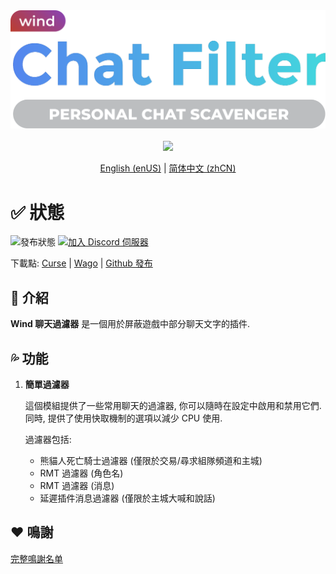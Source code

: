 <div align="center">
<img width="512" src="Title.svg"/><br><br>
<img src="https://img.shields.io/badge/版本-1.0.2-green.svg?longCache=true&style=for-the-badge"/>

[English (enUS)](README.md) | [简体中文 (zhCN)](README_zhCN.md)
</div>

# ✅ 狀態

![發布狀態](https://img.shields.io/github/actions/workflow/status/fang2hou/WindChatFilter/publish_stable.yml?branch=1.0.2) [![加入 Discord 伺服器](https://img.shields.io/badge/Wind%20Plugins-加入-grey.svg?longCache=true&color=7289DA&logo=discord)](https://discord.gg/SPqB72z7TK)

下載點: [Curse](https://www.curseforge.com/wow/addons/wind-chat-filter-wcf) | [Wago](https://addons.wago.io/addons/windchatfilter) | [Github 發布](https://github.com/fang2hou/WindChatFilter/releases)

## 🌟 介紹

**Wind 聊天過濾器** 是一個用於屏蔽遊戲中部分聊天文字的插件.

## 💦 功能

1. **簡單過濾器**

    這個模組提供了一些常用聊天的過濾器, 你可以隨時在設定中啟用和禁用它們.  
    同時, 提供了使用快取機制的選項以減少 CPU 使用.

    過濾器包括:
    - 熊貓人死亡騎士過濾器 (僅限於交易/尋求組隊頻道和主城)
    - RMT 過濾器 (角色名)
    - RMT 過濾器 (消息)
    - 延遲插件消息過濾器 (僅限於主城大喊和說話)

## ❤️ 鳴謝

[完整鳴謝名单](CREDITS.md)
